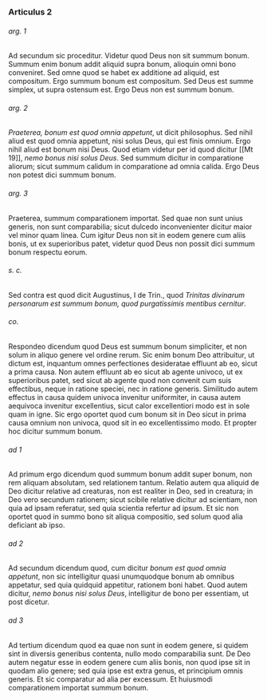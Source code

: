 ### Articulus 2

###### arg. 1
Ad secundum sic proceditur. Videtur quod Deus non sit summum bonum. Summum enim bonum addit aliquid supra bonum, alioquin omni bono conveniret. Sed omne quod se habet ex additione ad aliquid, est compositum. Ergo summum bonum est compositum. Sed Deus est summe simplex, ut supra ostensum est. Ergo Deus non est summum bonum.

###### arg. 2
*Praeterea, bonum est quod omnia appetunt*, ut dicit philosophus. Sed nihil aliud est quod omnia appetunt, nisi solus Deus, qui est finis omnium. Ergo nihil aliud est bonum nisi Deus. Quod etiam videtur per id quod dicitur [[Mt 19]], *nemo bonus nisi solus Deus*. Sed summum dicitur in comparatione aliorum; sicut summum calidum in comparatione ad omnia calida. Ergo Deus non potest dici summum bonum.

###### arg. 3
Praeterea, summum comparationem importat. Sed quae non sunt unius generis, non sunt comparabilia; sicut dulcedo inconvenienter dicitur maior vel minor quam linea. Cum igitur Deus non sit in eodem genere cum aliis bonis, ut ex superioribus patet, videtur quod Deus non possit dici summum bonum respectu eorum.

###### s. c.
Sed contra est quod dicit Augustinus, I de Trin., quod *Trinitas divinarum personarum est summum bonum, quod purgatissimis mentibus cernitur*.

###### co.
Respondeo dicendum quod Deus est summum bonum simpliciter, et non solum in aliquo genere vel ordine rerum. Sic enim bonum Deo attribuitur, ut dictum est, inquantum omnes perfectiones desideratae effluunt ab eo, sicut a prima causa. Non autem effluunt ab eo sicut ab agente univoco, ut ex superioribus patet, sed sicut ab agente quod non convenit cum suis effectibus, neque in ratione speciei, nec in ratione generis. Similitudo autem effectus in causa quidem univoca invenitur uniformiter, in causa autem aequivoca invenitur excellentius, sicut calor excellentiori modo est in sole quam in igne. Sic ergo oportet quod cum bonum sit in Deo sicut in prima causa omnium non univoca, quod sit in eo excellentissimo modo. Et propter hoc dicitur summum bonum.

###### ad 1
Ad primum ergo dicendum quod summum bonum addit super bonum, non rem aliquam absolutam, sed relationem tantum. Relatio autem qua aliquid de Deo dicitur relative ad creaturas, non est realiter in Deo, sed in creatura; in Deo vero secundum rationem; sicut scibile relative dicitur ad scientiam, non quia ad ipsam referatur, sed quia scientia refertur ad ipsum. Et sic non oportet quod in summo bono sit aliqua compositio, sed solum quod alia deficiant ab ipso.

###### ad 2
Ad secundum dicendum quod, cum dicitur *bonum est quod omnia appetunt*, non sic intelligitur quasi unumquodque bonum ab omnibus appetatur, sed quia quidquid appetitur, rationem boni habet. Quod autem dicitur, *nemo bonus nisi solus Deus*, intelligitur de bono per essentiam, ut post dicetur.

###### ad 3
Ad tertium dicendum quod ea quae non sunt in eodem genere, si quidem sint in diversis generibus contenta, nullo modo comparabilia sunt. De Deo autem negatur esse in eodem genere cum aliis bonis, non quod ipse sit in quodam alio genere; sed quia ipse est extra genus, et principium omnis generis. Et sic comparatur ad alia per excessum. Et huiusmodi comparationem importat summum bonum.

